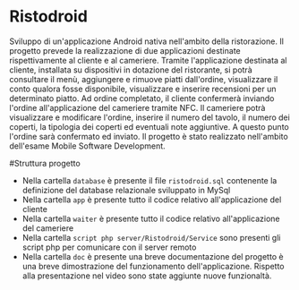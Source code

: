 # Ristodroid
Sviluppo di un'applicazione Android nativa nell'ambito della ristorazione. 
Il progetto prevede la realizzazione di due applicazioni destinate rispettivamente al cliente e al cameriere.
Tramite l'applicazione destinata al cliente, installata su dispositivi in dotazione del ristorante, si potrà consultare il menù, 
aggiungere e rimuove piatti dall'ordine, visualizzare il conto qualora fosse disponibile, visualizzare e inserire recensioni
per un determinato piatto. Ad ordine completato, il cliente confermerà inviando l'ordine all'applicazione del cameriere tramite NFC.
Il cameriere potrà visualizzare e modificare l'ordine, inserire il numero del tavolo, il numero dei coperti, 
la tipologia dei coperti ed eventuali note aggiuntive. A questo punto l'ordine sarà confermato ed inviato. 
Il progetto è stato realizzato nell'ambito dell'esame Mobile Software Development.

#Struttura progetto
* Nella cartella ```database``` è presente il file ```ristodroid.sql``` contenente la definizione del database relazionale sviluppato in MySql
* Nella cartella ```app``` è presente tutto il codice relativo all'applicazione del cliente
* Nella cartella ```waiter``` è presente tutto il codice relativo all'applicazione del cameriere
* Nella cartella ```script php server/Ristodroid/Service``` sono presenti gli script php per comunicare con il server remoto
* Nella cartella ```doc``` è presente una breve documentazione del progetto è una breve dimostrazione del funzionamento dell'applicazione. Rispetto alla presentazione nel video sono state aggiunte nuove funzionaltà.
